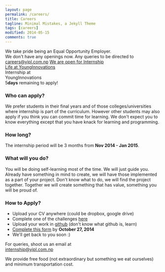 ```yaml
---
layout: page
permalink: /careers/
title: Careers
tagline: Minimal Mistakes, a Jekyll Theme
tags: [careers]
modified: 2014-05-15
comments: true
---
```


<div class="career-wrapper ">
    <div class="tagline layout">
    We take pride being an Equal Opportunity Employer.      
    </div>
    <div class="career-info">
        <div class="layout">
        We don't have any openings now. Any queries to be directed to <a href="mailto:careers@yipl.com.np">careers@yipl.com.np</a>
        <a href="#internship" class="button work-btn intern-btn" id="internshiplink"><span class="see-work"> We are open for Internship </span><span class="progress"></span></a>
        </div>
    </div>
</div>
<div class="collage-section">
    <img src="{{ site.url }}/images/career/collage-career.jpg" alt="">
    <div class="collage-inner-section">
        <a href="http://lifeatyounginnovations.tumblr.com" class="button contact-btn life-btn" target="_blank"><span class="see-work"> Life at YoungInnovations</span><span class="progress"></span></a>
    </div>
</div>

<div class="internship-section" id="internship">
    <div class="intern-title">
        Internship at <br/>YoungInnovations
        <div class="days-left"><span>5</span><strong>days</strong> remaining to apply!</div>
    </div>
    
</div> 

<div class="intern-info-wrap">
   <div class="inner-intern-info-wrap layout">
        <div class="intern-block apply-block">
            <h3>Who can apply?</h3>
                <p>
                We prefer students in their final years and of those colleges/universities where internship is part of the curriculum. However other students may also apply if you think you can commit time for learning. We don't expect you to know everything except that you have knack for learning and programming.
                </p>
        </div>
        <div class="intern-block duration-block">
                <h3>How long?</h3>
                <p>
                The internship period will be 3 months from <strong>Nov 2014 - Jan 2015</strong>.  
                </p>
        </div>
            <div class="intern-block learn-block">
                <h3>What will you do?</h3>
                <p>
                You will be doing self-learning most of the time. We will just guide you. Already have something in mind to create, we will have those implemented as a part of your project. Don't know what to do, we will find the project together. Together we will create something that has value, something you will be proud of.
                </p>
            </div>
            <div class="intern-block process-block">
            <h3>How to Apply?</h3>
            <ul>
            <li>Upload your CV anywhere (could be dropbox, google drive)</li>
            <li>Complete one of the challenges <a href="https://github.com/younginnovations/problem-statements" target="_blank">here</a></li> 
            <li>Upload your work in <a href="http://github.com" target="_blank">github</a> (don't know what github is, learn)</li>
            <li><a href="https://docs.google.com/a/yipl.com.np/forms/d/1BnD4ZOu5c4rFtVT_OP5rITL0z3bMq6uVLEI0I6qSR3U/viewform" target="_blank">Complete this form</a> by <strong>October 27, 2014</strong></li>
            <li>We'll get back to you soon :)</li>
            </ul>
            </div>
            <div class="more-info">
            <div class="detail-mail">For queries, shoot us an email at <br/><a href="#">internship@yipl.com.np</a></div>  
                <p>We provide free food (not extraordinary but something we eat ourselves) and minimum transportation cost.</p>
            </div>
    </div>
        
</div>


